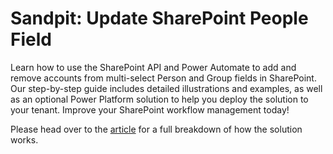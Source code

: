 # Sandpit: Update SharePoint People Field

Learn how to use the SharePoint API and Power Automate to add and remove accounts from multi-select Person and Group fields in SharePoint. Our step-by-step guide includes detailed illustrations and examples, as well as an optional Power Platform solution to help you deploy the solution to your tenant. Improve your SharePoint workflow management today!

Please head over to the [article]() for a full breakdown of how the solution works.
